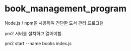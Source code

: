 # book_management_program
Node.js / npm을 사용하여 간단한 도서 관리 프로그램 


pm2 서버를 설치하고 열어야함.

pm2 start --name books index.js
